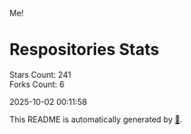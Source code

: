 Me!

# Respositories Stats
Stars Count: 241  
Forks Count: 6

2025-10-02 00:11:58  

This README is automatically generated by [🐰](https://github.com/rnitta/rnitta).
